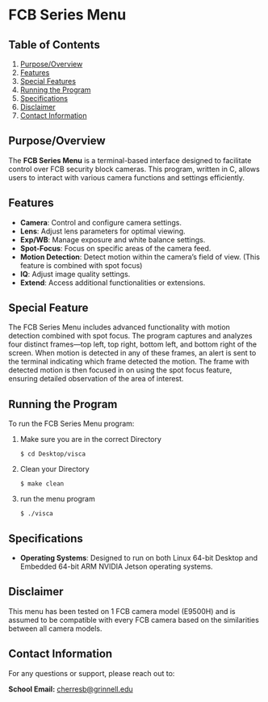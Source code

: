 # FCB Series Menu

## Table of Contents
1. [Purpose/Overview](#purposeoverview)
2. [Features](#features)
3. [Special Features](#special-feature)
4. [Running the Program](#running-the-program)
5. [Specifications](#specifications)
6.  [Disclaimer](#disclaimer)
7. [Contact Information](#contact-information)

## Purpose/Overview
The **FCB Series Menu** is a terminal-based interface designed to facilitate control over FCB security block cameras. This program, written in C, allows users to interact with various camera functions and settings efficiently.

## Features
- **Camera**: Control and configure camera settings.
- **Lens**: Adjust lens parameters for optimal viewing.
- **Exp/WB**: Manage exposure and white balance settings.
- **Spot-Focus**: Focus on specific areas of the camera feed.
- **Motion Detection**: Detect motion within the camera’s field of view. (This feature is combined with spot focus)
- **IQ**: Adjust image quality settings.
- **Extend**: Access additional functionalities or extensions.

## Special Feature
The FCB Series Menu includes advanced functionality with motion detection combined with spot focus. The program captures and analyzes four distinct frames—top left, top right, bottom left, and bottom right of the screen. When motion is detected in any of these frames, an alert is sent to the terminal indicating which frame detected the motion. The frame with detected motion is then focused in on using the spot focus feature, ensuring detailed observation of the area of interest.

## Running the Program
To run the FCB Series Menu program:
1. Make sure you are in the correct Directory
   ``` shell
   $ cd Desktop/visca
2. Clean your Directory
   ``` shell
   $ make clean
3. run the menu program
   ``` shell
   $ ./visca

## Specifications
- **Operating Systems**: Designed to run on both Linux 64-bit Desktop and Embedded 64-bit ARM NVIDIA Jetson operating systems.

## Disclaimer
This menu has been tested on 1 FCB camera model (E9500H) and is assumed to be compatible with every FCB camera based on the similarities between all camera models.


## Contact Information

For any questions or support, please reach out to:

**School Email:** cherresb@grinnell.edu
